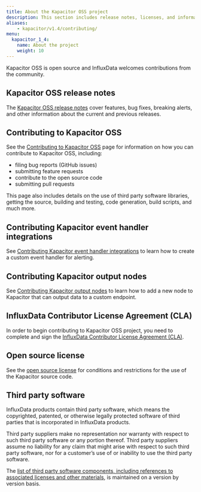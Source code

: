 ```yaml
---
title: About the Kapacitor OSS project
description: This section includes release notes, licenses, and information about contributing to the Kapacitor OSS project.
aliases:
    - kapacitor/v1.4/contributing/
menu:
  kapacitor_1_4:
    name: About the project
    weight: 10
---
```


Kapacitor OSS is open source and InfluxData welcomes contributions from the community.

## Kapacitor OSS release notes

The [Kapacitor OSS release notes](/kapacitor/v1.4/about_the_project/releasenotes-changelog/) cover features, bug fixes, breaking alerts, and other information about the current and previous releases.

## Contributing to Kapacitor OSS

See the [Contributing to Kapacitor OSS](https://github.com/influxdata/kapacitor/blob/master/CONTRIBUTING.md)
page for information on how you can contribute to Kapacitor OSS, including:

* filing bug reports (GitHub issues)
* submitting feature requests
* contribute to the open source code
* submitting pull requests

This page also includes details on the use of third party software libraries, getting the source, building and testing, code generation, build scripts, and much more.

## Contributing Kapacitor event handler integrations

See [Contributing Kapacitor event handler integrations](/kapacitor/v1.4/about_the_project/custom_alert/) to learn how to create a custom event handler for alerting.

## Contributing Kapacitor output nodes

See [Contributing Kapacitor output nodes](/kapacitor/v1.4/about_the_project/custom_output/) to learn how to add a new node to Kapacitor that can output data to a custom endpoint.

## InfluxData Contributor License Agreement (CLA)

In order to begin contributing to Kapacitor OSS project, you need to complete and sign the [InfluxData Contributor License Agreement (CLA)](https://influxdata.com/community/cla/).

## Open source license

See the [open source license](https://github.com/influxdata/kapacitor/blob/master/LICENSE) for conditions and restrictions for the use of the Kapacitor source code.

## Third party software
InfluxData products contain third party software, which means the copyrighted, patented, or otherwise legally protected
software of third parties that is incorporated in InfluxData products.

Third party suppliers make no representation nor warranty with respect to such third party software or any portion thereof.
Third party suppliers assume no liability for any claim that might arise with respect to such  third party software, nor for a
customer’s use of or inability to use the  third party software.

The [list of third party software components, including references to associated licenses and other materials](https://github.com/influxdata/kapacitor/blob/master/LICENSE_OF_DEPENDENCIES.md), is maintained on a version by version basis.
